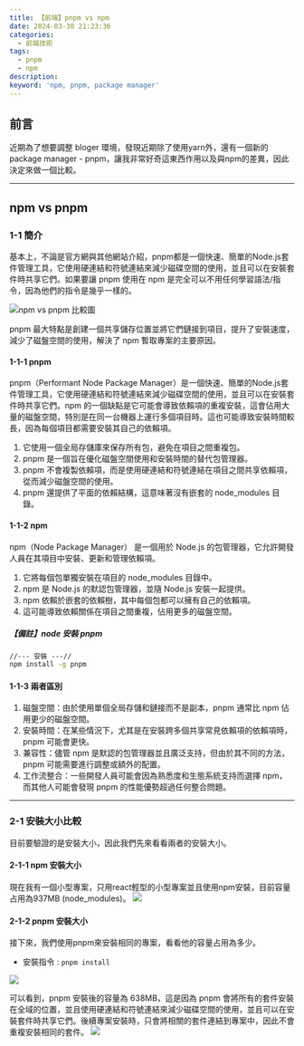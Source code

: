 ```yaml
---
title: 【前端】pnpm vs npm 
date: 2024-03-30 21:23:36
categories: 
  - 前端技術
tags: 
  - pnpm
  - npm
description:
keyword: 'npm, pnpm, package manager'
---
```


## 前言
近期為了想要調整 bloger 環境，發現近期除了使用yarn外，還有一個新的package manager - pnpm，讓我非常好奇這東西作用以及與npm的差異，因此決定來做一個比較。

---

## npm vs pnpm
### 1-1 簡介
基本上，不論是官方網與其他網站介紹，pnpm都是一個快速、簡單的Node.js套件管理工具，它使用硬連結和符號連結來減少磁碟空間的使用，並且可以在安裝套件時共享它們。如果要讓 pnpm 使用在 npm 是完全可以不用任何學習語法/指令，因為他們的指令是幾乎一樣的。

![npm vs pnpm 比較圖](/image/20240330_22-46-45.png)

pnpm 最大特點是創建一個共享儲存位置並將它們鏈接到項目，提升了安裝速度，減少了磁盤空間的使用，解決了 npm 暫取專案的主要原因。

#### 1-1-1 pnpm
pnpm（Performant Node Package Manager）是一個快速、簡單的Node.js套件管理工具，它使用硬連結和符號連結來減少磁碟空間的使用，並且可以在安裝套件時共享它們。npm 的一個缺點是它可能會導致依賴項的重複安裝，這會佔用大量的磁盤空間，特別是在同一台機器上運行多個項目時。這也可能導致安裝時間較長，因為每個項目都需要安裝其自己的依賴項。

1. 它使用一個全局存儲庫來保存所有包，避免在項目之間重複包。
2. pnpm 是一個旨在優化磁盤空間使用和安裝時間的替代包管理器。
3. pnpm 不會複製依賴項，而是使用硬連結和符號連結在項目之間共享依賴項，從而減少磁盤空間的使用。
4. pnpm 還提供了平面的依賴結構，這意味著沒有嵌套的 node_modules 目錄。

#### 1-1-2 npm
npm（Node Package Manager） 是一個用於 Node.js 的包管理器，它允許開發人員在其項目中安裝、更新和管理依賴項。
1. 它將每個包單獨安裝在項目的 node_modules 目錄中。
2. npm 是 Node.js 的默認包管理器，並隨 Node.js 安裝一起提供。
3. npm 依賴於嵌套的依賴樹，其中每個包都可以擁有自己的依賴項。
4. 這可能導致依賴關係在項目之間重複，佔用更多的磁盤空間。

##### 【備註】node 安裝 pnpm
```cmd
//--- 安裝 ---//
npm install -g pnpm
```


#### 1-1-3 兩者區別
1. 磁盤空間：由於使用單個全局存儲和鏈接而不是副本，pnpm 通常比 npm 佔用更少的磁盤空間。
2. 安裝時間：在某些情況下，尤其是在安裝跨多個共享常見依賴項的依賴項時，pnpm 可能會更快。
3. 兼容性：儘管 npm 是默認的包管理器並且廣泛支持，但由於其不同的方法，pnpm 可能需要進行調整或額外的配置。
4. 工作流整合：一些開發人員可能會因為熟悉度和生態系統支持而選擇 npm，而其他人可能會發現 pnpm 的性能優勢超過任何整合問題。


---

### 2-1 安裝大小比較
目前要驗證的是安裝大小，因此我們先來看看兩者的安裝大小。

#### 2-1-1 npm 安裝大小
現在我有一個小型專案，只用react輕型的小型專案並且使用npm安裝，目前容量占用為937MB (node_modules)。
![](/image/20240330_23-07-02.png)


#### 2-1-2 pnpm 安裝大小
接下來，我們使用pnpm來安裝相同的專案，看看他的容量占用為多少。
- 安裝指令 : `pnpm install`

![](/image/20240330_23-13-26.png)

可以看到，pnpm 安裝後的容量為 638MB，這是因為 pnpm 會將所有的套件安裝在全域的位置，並且使用硬連結和符號連結來減少磁碟空間的使用，並且可以在安裝套件時共享它們。後續專案安裝時，只會將相關的套件連結到專案中，因此不會重複安裝相同的套件。
![](/image/20240330_23-15-30.png)

